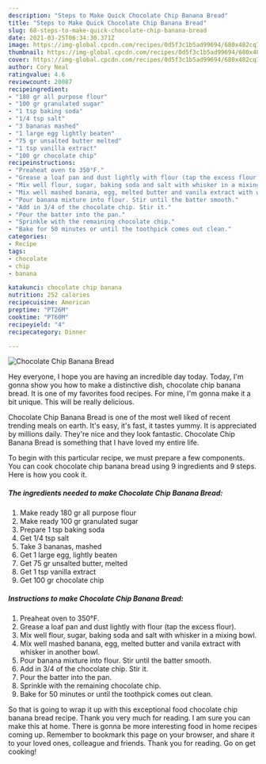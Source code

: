 ```yaml
---
description: "Steps to Make Quick Chocolate Chip Banana Bread"
title: "Steps to Make Quick Chocolate Chip Banana Bread"
slug: 68-steps-to-make-quick-chocolate-chip-banana-bread
date: 2021-03-25T06:34:30.371Z
image: https://img-global.cpcdn.com/recipes/0d5f3c1b5ad99694/680x482cq70/chocolate-chip-banana-bread-recipe-main-photo.jpg
thumbnail: https://img-global.cpcdn.com/recipes/0d5f3c1b5ad99694/680x482cq70/chocolate-chip-banana-bread-recipe-main-photo.jpg
cover: https://img-global.cpcdn.com/recipes/0d5f3c1b5ad99694/680x482cq70/chocolate-chip-banana-bread-recipe-main-photo.jpg
author: Cory Neal
ratingvalue: 4.6
reviewcount: 20087
recipeingredient:
- "180 gr all purpose flour"
- "100 gr granulated sugar"
- "1 tsp baking soda"
- "1/4 tsp salt"
- "3 bananas mashed"
- "1 large egg lightly beaten"
- "75 gr unsalted butter melted"
- "1 tsp vanilla extract"
- "100 gr chocolate chip"
recipeinstructions:
- "Preaheat oven to 350°F."
- "Grease a loaf pan and dust lightly with flour (tap the excess flour)."
- "Mix well flour, sugar, baking soda and salt with whisker in a mixing bowl."
- "Mix well mashed banana, egg, melted butter and vanila extract with whisker in another bowl."
- "Pour banana mixture into flour. Stir until the batter smooth."
- "Add in 3/4 of the chocolate chip. Stir it."
- "Pour the batter into the pan."
- "Sprinkle with the remaining chocolate chip."
- "Bake for 50 minutes or until the toothpick comes out clean."
categories:
- Recipe
tags:
- chocolate
- chip
- banana

katakunci: chocolate chip banana 
nutrition: 252 calories
recipecuisine: American
preptime: "PT26M"
cooktime: "PT60M"
recipeyield: "4"
recipecategory: Dinner

---
```



![Chocolate Chip Banana Bread](https://img-global.cpcdn.com/recipes/0d5f3c1b5ad99694/680x482cq70/chocolate-chip-banana-bread-recipe-main-photo.jpg)

Hey everyone, I hope you are having an incredible day today. Today, I'm gonna show you how to make a distinctive dish, chocolate chip banana bread. It is one of my favorites food recipes. For mine, I'm gonna make it a bit unique. This will be really delicious.

Chocolate Chip Banana Bread is one of the most well liked of recent trending meals on earth. It's easy, it's fast, it tastes yummy. It is appreciated by millions daily. They're nice and they look fantastic. Chocolate Chip Banana Bread is something that I have loved my entire life.




To begin with this particular recipe, we must prepare a few components. You can cook chocolate chip banana bread using 9 ingredients and 9 steps. Here is how you cook it.

<!--inarticleads1-->

##### The ingredients needed to make Chocolate Chip Banana Bread:

1. Make ready 180 gr all purpose flour
1. Make ready 100 gr granulated sugar
1. Prepare 1 tsp baking soda
1. Get 1/4 tsp salt
1. Take 3 bananas, mashed
1. Get 1 large egg, lightly beaten
1. Get 75 gr unsalted butter, melted
1. Get 1 tsp vanilla extract
1. Get 100 gr chocolate chip




<!--inarticleads2-->

##### Instructions to make Chocolate Chip Banana Bread:

1. Preaheat oven to 350°F.
1. Grease a loaf pan and dust lightly with flour (tap the excess flour).
1. Mix well flour, sugar, baking soda and salt with whisker in a mixing bowl.
1. Mix well mashed banana, egg, melted butter and vanila extract with whisker in another bowl.
1. Pour banana mixture into flour. Stir until the batter smooth.
1. Add in 3/4 of the chocolate chip. Stir it.
1. Pour the batter into the pan.
1. Sprinkle with the remaining chocolate chip.
1. Bake for 50 minutes or until the toothpick comes out clean.




So that is going to wrap it up with this exceptional food chocolate chip banana bread recipe. Thank you very much for reading. I am sure you can make this at home. There is gonna be more interesting food in home recipes coming up. Remember to bookmark this page on your browser, and share it to your loved ones, colleague and friends. Thank you for reading. Go on get cooking!
